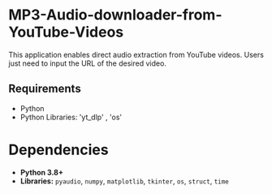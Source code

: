 # MP3-Audio-downloader-from-YouTube-Videos
This application enables direct audio extraction from YouTube videos. Users just need to input the URL of the desired video.

## Requirements

- Python
- Python Libraries: 'yt_dlp' , 'os'

# Dependencies

- **Python 3.8+**
- **Libraries:** `pyaudio`, `numpy`, `matplotlib`, `tkinter`, `os`, `struct`, `time`

